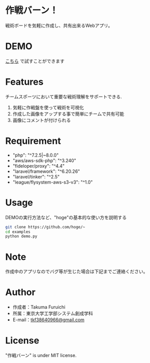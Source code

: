 # 作戦バーン！
 
戦術ボードを気軽に作成し、共有出来るWebアプリ。

# DEMO
 
[こちら](https://evil-barrow-43093.herokuapp.com/)
で試すことができます
 
# Features

チームスポーツにおいて重要な戦術理解をサポートできる.
1. 気軽に作戦盤を使って戦術を可視化  
2. 作成した画像をアップする事で簡単にチームで共有可能
3. 画像にコメントが付けられる

# Requirement
 
 * "php": "^7.2.5|~8.0.0"
 * "aws/aws-sdk-php": "^3.240"
 * "fideloper/proxy": "^4.4"
 * "laravel/framework": "^6.20.26"
 * "laravel/tinker": "^2.5"
 * "league/flysystem-aws-s3-v3": "^1.0"
 
 
# Usage
 
DEMOの実行方法など、"hoge"の基本的な使い方を説明する
 
```bash
git clone https://github.com/hoge/~
cd examples
python demo.py
```
 
# Note
 
作成中のアプリなのでバグ等が生じた場合は下記までご連絡ください。
 
# Author
 
* 作成者：Takuma Furuichi
* 所属：東京大学工学部システム創成学科
* E-mail：tkf38640966@gmail.com


# License
 
"作戦バーン" is under MIT license.

